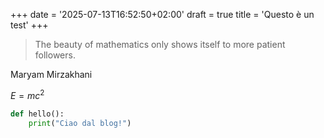 +++
date = '2025-07-13T16:52:50+02:00'
draft = true
title = 'Questo è un test'
+++
> The beauty of mathematics only shows itself to more patient followers.

Maryam Mirzakhani

$E = mc^2$

```python
def hello():
    print("Ciao dal blog!")
